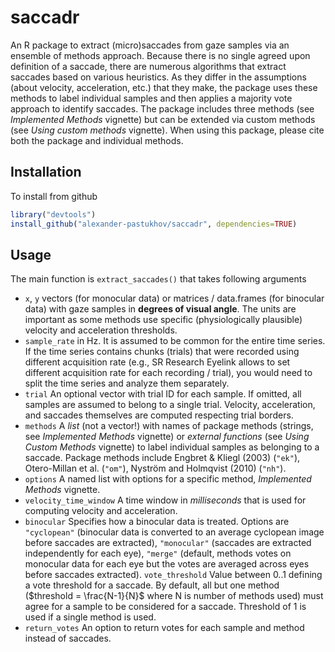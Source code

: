 # saccadr
An R package to extract (micro)saccades from gaze samples via an ensemble of methods approach. Because there is no single agreed upon definition of a saccade, there are numerous algorithms that extract saccades based on various heuristics. As they differ in the assumptions (about velocity, acceleration, etc.) that they make, the package uses these methods to label individual samples and then applies a majority vote approach to identify saccades. The package includes three methods (see _Implemented Methods_ vignette) but can be extended via custom methods (see _Using custom methods_ vignette). When using this package, please cite both the package and individual methods.

## Installation
To install from github

```r
library("devtools")
install_github("alexander-pastukhov/saccadr", dependencies=TRUE)
```

## Usage
The main function is `extract_saccades()` that takes following arguments

* `x`, `y` vectors (for monocular data) or matrices / data.frames (for binocular data) with gaze samples in **degrees of visual angle**. The units are important as some methods use specific (physiologically plausible) velocity and acceleration thresholds.
* `sample_rate` in Hz. It is assumed to be common for the entire time series. If the time series contains chunks (trials) that were recorded using different acquisition rate (e.g., SR Research Eyelink allows to set different acquisition rate for each recording / trial), you would need to split the time series and analyze them separately.
* `trial` An optional vector with trial ID for each sample. If omitted, all samples are assumed to belong to a single trial. Velocity, acceleration, and saccades themselves are computed respecting trial borders.  
* `methods` A _list_ (not a vector!) with names of package methods (strings, see _Implemented Methods_ vignette) or _external functions_ (see _Using Custom Methods_ vignette) to label individual samples as belonging to a saccade. Package methods include Engbret & Kliegl (2003) (`"ek"`), Otero-Millan et al. (`"om"`), Nyström and Holmqvist (2010) (`"nh"`).
* `options` A named list with options for a specific method, _Implemented Methods_ vignette.
* `velocity_time_window` A time window in _milliseconds_ that is used for computing velocity and acceleration.
* `binocular` Specifies how a binocular data is treated. Options are `"cyclopean"` (binocular data is converted to an average cyclopean image before saccades are extracted), `"monocular"` (saccades are extracted independently for each eye), `"merge"` (default, methods votes on monocular data for each eye but the votes are averaged across eyes before saccades extracted).
`vote_threshold` Value between 0..1 defining a vote threshold for a saccade. By default, all but one method ($threshold = \frac{N-1}{N}$ where N is number of methods used) must agree for a sample to be considered for a saccade. Threshold of $1$ is used if a single method is used.
* `return_votes` An option to return votes for each sample and method instead of saccades.

